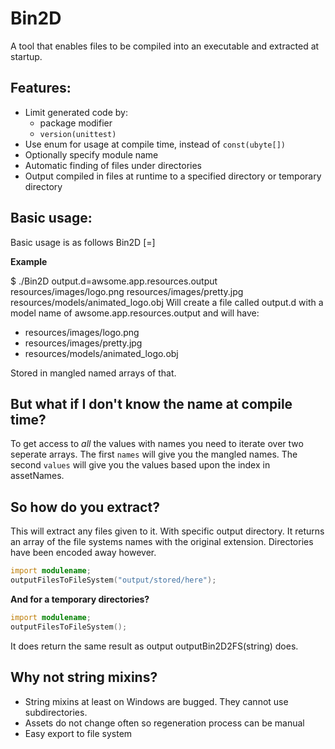 Bin2D
=====

A tool that enables files to be compiled into an executable and extracted at startup.

## Features:

- Limit generated code by:
	- package modifier
	- ``version(unittest)``
- Use enum for usage at compile time, instead of ``const(ubyte[])``
- Optionally specify module name
- Automatic finding of files under directories
- Output compiled in files at runtime to a specified directory or temporary directory

## Basic usage:
Basic usage is as follows
Bin2D <output file>[=<module name>] <files or directories...>

**Example**

$ ./Bin2D output.d=awsome.app.resources.output resources/images/logo.png resources/images/pretty.jpg resources/models/animated_logo.obj
Will create a file called output.d with a model name of awsome.app.resources.output and will have:

* resources/images/logo.png
* resources/images/pretty.jpg
* resources/models/animated_logo.obj

Stored in mangled named arrays of that.

## But what if I don't know the name at compile time?
To get access to *all* the values with names you need to iterate over two seperate arrays.
The first ``names`` will give you the mangled names. The second ``values`` will give you the values based upon the index in assetNames.

## So how do you extract?

This will extract any files given to it. With specific output directory.
It returns an array of the file systems names with the original extension. Directories have been encoded away however.
```D
import modulename;
outputFilesToFileSystem("output/stored/here");
```

**And for a temporary directories?**
```D
import modulename;
outputFilesToFileSystem();
```
It does return the same result as output outputBin2D2FS(string) does.

## Why not string mixins?
- String mixins at least on Windows are bugged. They cannot use subdirectories.
- Assets do not change often so regeneration process can be manual
- Easy export to file system